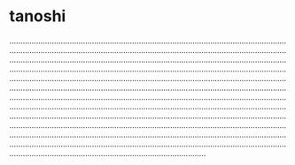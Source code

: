 # tanoshi
........................................................................................................................................................................................................................................................................................................................................................................................................................................................................................................................................................................................................................................................................................................................................................................................................................................................................................................................................................................................................................................................................................................................................................................................................................................................................................................................................................................................................................................................................................................................................................................................................................................